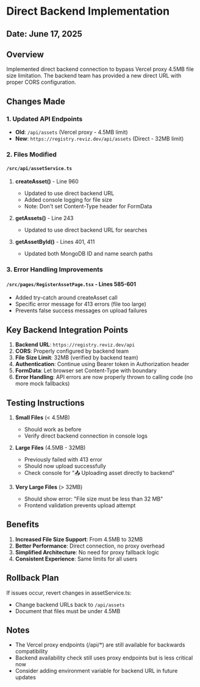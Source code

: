 # Direct Backend Implementation

## Date: June 17, 2025

## Overview
Implemented direct backend connection to bypass Vercel proxy 4.5MB file size limitation. The backend team has provided a new direct URL with proper CORS configuration.

## Changes Made

### 1. Updated API Endpoints
- **Old**: `/api/assets` (Vercel proxy - 4.5MB limit)
- **New**: `https://registry.reviz.dev/api/assets` (Direct - 32MB limit)

### 2. Files Modified

#### `/src/api/assetService.ts`
1. **createAsset()** - Line 960
   - Updated to use direct backend URL
   - Added console logging for file size
   - Note: Don't set Content-Type header for FormData

2. **getAssets()** - Line 243
   - Updated to use direct backend URL for searches

3. **getAssetById()** - Lines 401, 411
   - Updated both MongoDB ID and name search paths

### 3. Error Handling Improvements

#### `/src/pages/RegisterAssetPage.tsx` - Lines 585-601
- Added try-catch around createAsset call
- Specific error message for 413 errors (file too large)
- Prevents false success messages on upload failures

## Key Backend Integration Points

1. **Backend URL**: `https://registry.reviz.dev/api`
2. **CORS**: Properly configured by backend team
3. **File Size Limit**: 32MB (verified by backend team)
4. **Authentication**: Continue using Bearer token in Authorization header
5. **FormData**: Let browser set Content-Type with boundary
6. **Error Handling**: API errors are now properly thrown to calling code (no more mock fallbacks)

## Testing Instructions

1. **Small Files** (< 4.5MB)
   - Should work as before
   - Verify direct backend connection in console logs

2. **Large Files** (4.5MB - 32MB)
   - Previously failed with 413 error
   - Should now upload successfully
   - Check console for "📤 Uploading asset directly to backend"

3. **Very Large Files** (> 32MB)
   - Should show error: "File size must be less than 32 MB"
   - Frontend validation prevents upload attempt

## Benefits

1. **Increased File Size Support**: From 4.5MB to 32MB
2. **Better Performance**: Direct connection, no proxy overhead
3. **Simplified Architecture**: No need for proxy fallback logic
4. **Consistent Experience**: Same limits for all users

## Rollback Plan

If issues occur, revert changes in assetService.ts:
- Change backend URLs back to `/api/assets`
- Document that files must be under 4.5MB

## Notes

- The Vercel proxy endpoints (/api/*) are still available for backwards compatibility
- Backend availability check still uses proxy endpoints but is less critical now
- Consider adding environment variable for backend URL in future updates